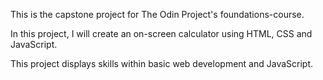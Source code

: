 This is the capstone project for The Odin Project's foundations-course.

In this project, I will create an on-screen calculator using HTML, CSS and JavaScript.

This project displays skills within basic web development and JavaScript.
